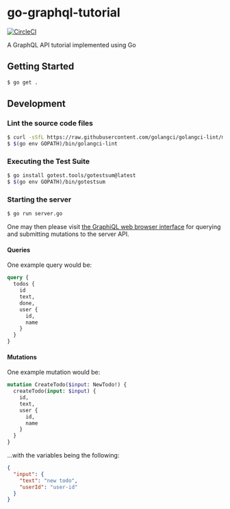 # go-graphql-tutorial
[![CircleCI](https://circleci.com/gh/jrgriffiniii/go-graphql-tutorial/tree/main.svg?style=svg)](https://circleci.com/gh/jrgriffiniii/go-graphql-tutorial/tree/main)

A GraphQL API tutorial implemented using Go

## Getting Started

```bash
$ go get .
```

## Development

### Lint the source code files

```bash
$ curl -sSfL https://raw.githubusercontent.com/golangci/golangci-lint/master/install.sh | sh -s -- -b $(go env GOPATH)/bin v1.45.2
$ $(go env GOPATH)/bin/golangci-lint
```

### Executing the Test Suite

```bash
$ go install gotest.tools/gotestsum@latest
$ $(go env GOPATH)/bin/gotestsum
```

### Starting the server

```bash
$ go run server.go
```

One may then please visit [the GraphiQL web browser interface](http://localhost:8080/) for querying and submitting mutations to the server API.

#### Queries

One example query would be:

```graphql
query {
  todos {
    id
    text,
    done,
    user {
      id,
      name
    }
  }
}
```

#### Mutations

One example mutation would be:

```graphql
mutation CreateTodo($input: NewTodo!) {
  createTodo(input: $input) {
    id,
    text,
    user {
      id,
      name
    }
  }
}
```

...with the variables being the following:

```json
{
  "input": {
    "text": "new todo",
    "userId": "user-id"
  }
}
```

